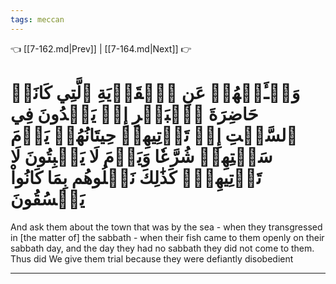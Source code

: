 ```yaml
---
tags: meccan
---
```


👈 [[7-162.md|Prev]] | [[7-164.md|Next]] 👉

# وَسۡـَٔلۡهُمۡ عَنِ ٱلۡقَرۡيَةِ ٱلَّتِي كَانَتۡ حَاضِرَةَ ٱلۡبَحۡرِ إِذۡ يَعۡدُونَ فِي ٱلسَّبۡتِ إِذۡ تَأۡتِيهِمۡ حِيتَانُهُمۡ يَوۡمَ سَبۡتِهِمۡ شُرَّعٗا وَيَوۡمَ لَا يَسۡبِتُونَ لَا تَأۡتِيهِمۡۚ كَذَٰلِكَ نَبۡلُوهُم بِمَا كَانُواْ يَفۡسُقُونَ

And ask them about the town that was by the sea - when they transgressed in [the matter of] the sabbath - when their fish came to them openly on their sabbath day, and the day they had no sabbath they did not come to them. Thus did We give them trial because they were defiantly disobedient

---

